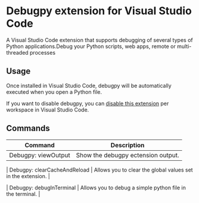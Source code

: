 # Debugpy extension for Visual Studio Code

A Visual Studio Code extension that supports debugging of several types of Python applications.Debug your Python scripts, web apps, remote or multi-threaded processes 

## Usage

Once installed in Visual Studio Code, debugpy will be automatically executed when you open a Python file.

If you want to disable debugpy, you can [disable this extension](https://code.visualstudio.com/docs/editor/extension-marketplace#_disable-an-extension) per workspace in Visual Studio Code.

## Commands

| Command                | Description                       |
| ---------------------- | --------------------------------- |
| Debugpy: viewOutput | Show the debugpy ectension output. |

| Debugpy: clearCacheAndReload | Allows you to clear the global values set in the extension. |

| Debugpy: debugInTerminal | Allows you to debug a simple python file in the terminal. |
